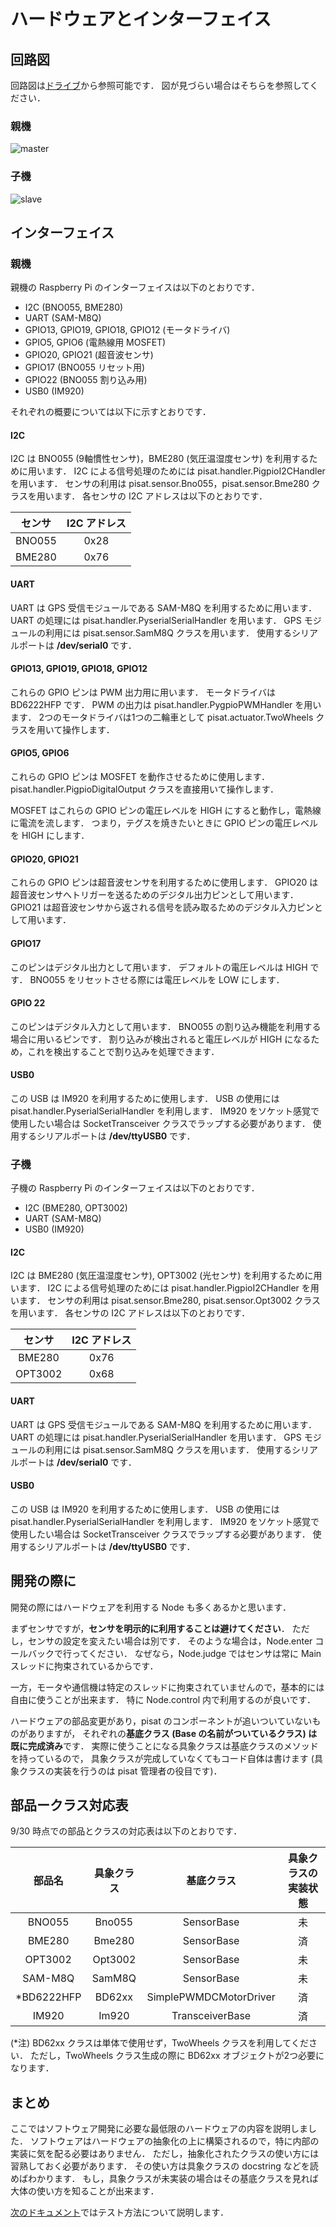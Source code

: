 # ハードウェアとインターフェイス

## 回路図

回路図は[ドライブ](https://drive.google.com/drive/u/3/folders/1yeRXrsquoPqAf5KEmQhBFVWh2i_2MZr4)から参照可能です．
図が見づらい場合はそちらを参照してください．

### 親機

![master](./res/2020can_master_sch_v5.png "master")

### 子機

![slave](./res/2020can_slave_sch_v3.png "slave")

## インターフェイス

### 親機

親機の Raspberry Pi のインターフェイスは以下のとおりです．

- I2C (BNO055, BME280)
- UART (SAM-M8Q)
- GPIO13, GPIO19, GPIO18, GPIO12 (モータドライバ)
- GPIO5, GPIO6 (電熱線用 MOSFET)
- GPIO20, GPIO21 (超音波センサ)
- GPIO17 (BNO055 リセット用)
- GPIO22 (BNO055 割り込み用)
- USB0 (IM920)

それぞれの概要については以下に示すとおりです．

#### I2C

I2C は BNO055 (9軸慣性センサ)，BME280 (気圧温湿度センサ) を利用するために用います．
I2C による信号処理のためには pisat.handler.PigpioI2CHandler を用います．
センサの利用は pisat.sensor.Bno055，pisat.sensor.Bme280 クラスを用います．
各センサの I2C アドレスは以下のとおりです．

センサ    | I2C アドレス
:--------:|:-------------:
BNO055    | 0x28
BME280    | 0x76


#### UART

UART は GPS 受信モジュールである SAM-M8Q を利用するために用います．
UART の処理には pisat.handler.PyserialSerialHandler を用います．
GPS モジュールの利用には pisat.sensor.SamM8Q クラスを用います．
使用するシリアルポートは **/dev/serial0** です．

#### GPIO13, GPIO19, GPIO18, GPIO12

これらの GPIO ピンは PWM 出力用に用います．
モータドライバは BD6222HFP です．
PWM の出力は pisat.handler.PygpioPWMHandler を用います．
2つのモータドライバは1つの二輪車として pisat.actuator.TwoWheels クラスを用いて操作します．

#### GPIO5, GPIO6

これらの GPIO ピンは MOSFET を動作させるために使用します．
pisat.handler.PigpioDigitalOutput クラスを直接用いて操作します．

MOSFET はこれらの GPIO ピンの電圧レベルを HIGH にすると動作し，電熱線に電流を流します．
つまり，テグスを焼きたいときに GPIO ピンの電圧レベルを HIGH にします．

#### GPIO20, GPIO21

これらの GPIO ピンは超音波センサを利用するために使用します．
GPIO20 は超音波センサへトリガーを送るためのデジタル出力ピンとして用います．
GPIO21 は超音波センサから返される信号を読み取るためのデジタル入力ピンとして用います．

#### GPIO17

このピンはデジタル出力として用います．
デフォルトの電圧レベルは HIGH です．
BNO055 をリセットさせる際には電圧レベルを LOW にします．

#### GPIO 22

このピンはデジタル入力として用います．
BNO055 の割り込み機能を利用する場合に用いるピンです．
割り込みが検出されると電圧レベルが HIGH になるため，これを検出することで割り込みを処理できます．

#### USB0

この USB は IM920 を利用するために使用します．
USB の使用には pisat.handler.PyserialSerialHandler を利用します．
IM920 をソケット感覚で使用したい場合は SocketTransceiver クラスでラップする必要があります．
使用するシリアルポートは **/dev/ttyUSB0** です．


### 子機

子機の Raspberry Pi のインターフェイスは以下のとおりです．

- I2C (BME280, OPT3002)
- UART (SAM-M8Q)
- USB0 (IM920)

#### I2C

I2C は BME280 (気圧温湿度センサ), OPT3002 (光センサ) を利用するために用います．
I2C による信号処理のためには pisat.handler.PigpioI2CHandler を用います．
センサの利用は pisat.sensor.Bme280, pisat.sensor.Opt3002 クラスを用います．
各センサの I2C アドレスは以下のとおりです．

センサ    | I2C アドレス
:--------:|:-------------:
BME280    | 0x76
OPT3002   | 0x68

#### UART

UART は GPS 受信モジュールである SAM-M8Q を利用するために用います．
UART の処理には pisat.handler.PyserialSerialHandler を用います．
GPS モジュールの利用には pisat.sensor.SamM8Q クラスを用います．
使用するシリアルポートは **/dev/serial0** です．


#### USB0

この USB は IM920 を利用するために使用します．
USB の使用には pisat.handler.PyserialSerialHandler を利用します．
IM920 をソケット感覚で使用したい場合は SocketTransceiver クラスでラップする必要があります．
使用するシリアルポートは **/dev/ttyUSB0** です．


## 開発の際に

開発の際にはハードウェアを利用する Node も多くあるかと思います．

まずセンサですが，**センサを明示的に利用することは避けてください**．
ただし，センサの設定を変えたい場合は別です．
そのような場合は，Node.enter コールバックで行ってください．
なぜなら，Node.judge ではセンサは常に Main スレッドに拘束されているからです．

一方，モータや通信機は特定のスレッドに拘束されていませんので，基本的には自由に使うことが出来ます．
特に Node.control 内で利用するのが良いです．

ハードウェアの部品変更があり，pisat のコンポーネントが追いついていないものがありますが，
それぞれの**基底クラス (Base の名前がついているクラス) は既に完成済み**です．
実際に使うことになる具象クラスは基底クラスのメソッドを持っているので，
具象クラスが完成していなくてもコード自体は書けます (具象クラスの実装を行うのは pisat 管理者の役目です)．

## 部品ークラス対応表

9/30 時点での部品とクラスの対応表は以下のとおりです．

| 部品名    | 具象クラス | 基底クラス                  | 具象クラスの実装状態
:----------:|:----------:|:---------------------------:|:----------------------------:
BNO055      | Bno055     | SensorBase                  | 未
BME280      | Bme280     | SensorBase                  | 済
OPT3002     | Opt3002    | SensorBase                  | 未
SAM-M8Q     | SamM8Q     | SensorBase                  | 未
*BD6222HFP  | BD62xx     | SimplePWMDCMotorDriver      | 済
IM920       | Im920      | TransceiverBase             | 済

(*注) BD62xx クラスは単体で使用せず，TwoWheels クラスを利用してください．
ただし，TwoWheels クラス生成の際に BD62xx オブジェクトが2つ必要になります．


## まとめ

ここではソフトウェア開発に必要な最低限のハードウェアの内容を説明しました．
ソフトウェアはハードウェアの抽象化の上に構築されるので，特に内部の実装に気を配る必要はありません．
ただし，抽象化されたクラスの使い方には習熟しておく必要があります．
その使い方は具象クラスの docstring などを読めばわかります．
もし，具象クラスが未実装の場合はその基底クラスを見れば大体の使い方を知ることが出来ます．

[次のドキュメント](./test.md)ではテスト方法について説明します．
